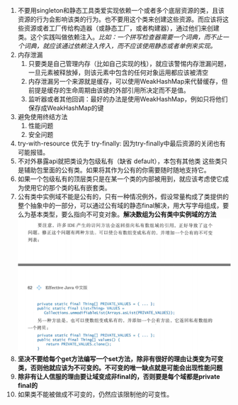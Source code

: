 1. 不要用singleton和静态工具类爱实现依赖一个或者多个底层资源的类，且该资源的行为会影响该类的行为。也不要用这个类来创建这些资源。而应该将这些资源或者工厂传给构造器（或静态工厂，或者构建器），通过他们来创建类。这个实践叫做依赖注入。*比如：一个拼写检查器需要一个词典，而不止一个词典，就应该通过依赖注入传入，而不应该使用静态或者单例来实现。*
2. 内存泄漏
   1. 只要类是自己管理内存（比如自己实现的栈），就应该警惕内存泄漏问题，一旦元素被释放掉，则该元素中包含的任何对象运用都应该被清空
   2. 内存泄漏另一个来源就是缓存，可以使用WeakHashMap来代替缓存，但前提是缓存的生命周期由该键的外部引用所决定而不是值。
   3. 监听器或者其他回调：最好的办法是使用WeakHashMap，例如只将他们保存成WeakHashMap的键
3. 避免使用终结方法
   1. 性能问题
   2. 安全问题
4. try-with-resource 优先于 try-finally: 因为try-finally中最后资源的关闭也有可能报错。
5. 不对外暴露api就把类设为包级私有（缺省 default），本包有其他类 这些类只是辅助包里面的公有类。如果将其作为公有的你需要随时随地支持它。
6. 如果一个包级私有的顶层类只是在某一个类的内部被用到，就应该考虑使它成为使用它的那个类的私有嵌套类。
7. 公有类中实例域不能是公有的，只有一种情况例外，假设常量构成了类提供的整个抽象中的一部分，可以通过公有域的静态final解决，用大写字母组成，要么为基本类型，要么指向不可变对象。**解决数组为公有类中实例域的方法**![image-20200218112821176](images/image-20200218112821176.png)
8. **坚决不要给每个get方法编写一个set方法，除非有很好的理由让类变为可变类，否则他就应该为不可变的。不可变的唯一缺点就是可能会出现性能问题** 
9. **除非有让人信服的理由要让域变成非final的，否则要是每个域都是private final的**
10. 如果类不能被做成不可变的，仍然应该限制他的可变性。 